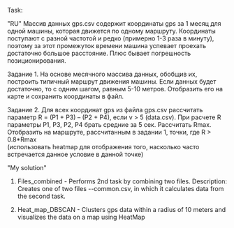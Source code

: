 Task:

"RU"
Массив данных gps.csv содержит координаты gps за 1 месяц для одной машины, которая движется по одному маршруту. 
Координаты поступают с разной частотой и редко (примерно 1-3 раза в минуту),
поэтому за этот промежуток времени машина успевает проехать достаточно большое расстояние. 
Плюс бывает погрешность позиционирования.

Задание 1.
На основе месячного массива данных, обобщив их, построить типичный маршрут движения машины. 
Если данных будет достаточно, то с одним шагом, равным 5-10 метров. 
Отобразить его на карте и сохранить координаты в файл. 

Задание 2.
Для всех координат gps из файла gps.csv  рассчитать параметр R = (P1 + P3) – (P2 + P4), если v > 5 (data.csv). 
При расчете R параметры P1, P3, P2, P4 брать средние за 5 сек. Рассчитать Rmax. 
Отобразить на маршруте, рассчитанным в задании 1, точки, где R > 0.8*Rmax  
(использовать heatmap для отображения того, насколько часто встречается данное условие в данной точке)


"My solution"
1. Files_combined - Performs 2nd task by combining two files. Description:
Creates one of two files --common.csv, in which it calculates data from the second task.

2. Heat_map_DBSCAN - Clusters gps data within a radius of 10 meters and visualizes the data on a map using HeatMap
